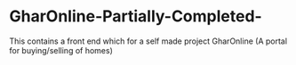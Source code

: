 # GharOnline-Partially-Completed-
This contains a front end which for a self made project GharOnline (A portal for buying/selling of homes)
